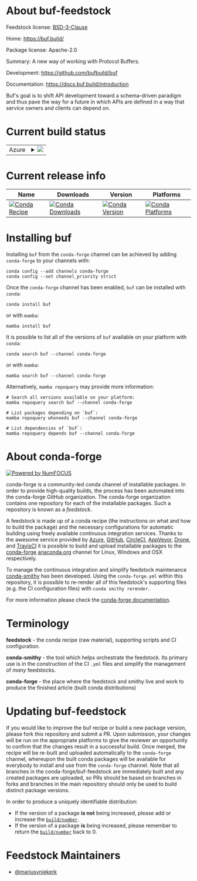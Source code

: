 About buf-feedstock
===================

Feedstock license: [BSD-3-Clause](https://github.com/conda-forge/buf-feedstock/blob/main/LICENSE.txt)

Home: https://buf.build/

Package license: Apache-2.0

Summary: A new way of working with Protocol Buffers.

Development: https://github.com/bufbuild/buf

Documentation: https://docs.buf.build/introduction

Buf's goal is to shift API development toward a schema-driven paradigm and thus pave the way for a future
in which APIs are defined in a way that service owners and clients can depend on.


Current build status
====================


<table>
    
  <tr>
    <td>Azure</td>
    <td>
      <details>
        <summary>
          <a href="https://dev.azure.com/conda-forge/feedstock-builds/_build/latest?definitionId=18615&branchName=main">
            <img src="https://dev.azure.com/conda-forge/feedstock-builds/_apis/build/status/buf-feedstock?branchName=main">
          </a>
        </summary>
        <table>
          <thead><tr><th>Variant</th><th>Status</th></tr></thead>
          <tbody><tr>
              <td>linux_64</td>
              <td>
                <a href="https://dev.azure.com/conda-forge/feedstock-builds/_build/latest?definitionId=18615&branchName=main">
                  <img src="https://dev.azure.com/conda-forge/feedstock-builds/_apis/build/status/buf-feedstock?branchName=main&jobName=linux&configuration=linux%20linux_64_" alt="variant">
                </a>
              </td>
            </tr><tr>
              <td>osx_64</td>
              <td>
                <a href="https://dev.azure.com/conda-forge/feedstock-builds/_build/latest?definitionId=18615&branchName=main">
                  <img src="https://dev.azure.com/conda-forge/feedstock-builds/_apis/build/status/buf-feedstock?branchName=main&jobName=osx&configuration=osx%20osx_64_" alt="variant">
                </a>
              </td>
            </tr><tr>
              <td>osx_arm64</td>
              <td>
                <a href="https://dev.azure.com/conda-forge/feedstock-builds/_build/latest?definitionId=18615&branchName=main">
                  <img src="https://dev.azure.com/conda-forge/feedstock-builds/_apis/build/status/buf-feedstock?branchName=main&jobName=osx&configuration=osx%20osx_arm64_" alt="variant">
                </a>
              </td>
            </tr><tr>
              <td>win_64</td>
              <td>
                <a href="https://dev.azure.com/conda-forge/feedstock-builds/_build/latest?definitionId=18615&branchName=main">
                  <img src="https://dev.azure.com/conda-forge/feedstock-builds/_apis/build/status/buf-feedstock?branchName=main&jobName=win&configuration=win%20win_64_" alt="variant">
                </a>
              </td>
            </tr>
          </tbody>
        </table>
      </details>
    </td>
  </tr>
</table>

Current release info
====================

| Name | Downloads | Version | Platforms |
| --- | --- | --- | --- |
| [![Conda Recipe](https://img.shields.io/badge/recipe-buf-green.svg)](https://anaconda.org/conda-forge/buf) | [![Conda Downloads](https://img.shields.io/conda/dn/conda-forge/buf.svg)](https://anaconda.org/conda-forge/buf) | [![Conda Version](https://img.shields.io/conda/vn/conda-forge/buf.svg)](https://anaconda.org/conda-forge/buf) | [![Conda Platforms](https://img.shields.io/conda/pn/conda-forge/buf.svg)](https://anaconda.org/conda-forge/buf) |

Installing buf
==============

Installing `buf` from the `conda-forge` channel can be achieved by adding `conda-forge` to your channels with:

```
conda config --add channels conda-forge
conda config --set channel_priority strict
```

Once the `conda-forge` channel has been enabled, `buf` can be installed with `conda`:

```
conda install buf
```

or with `mamba`:

```
mamba install buf
```

It is possible to list all of the versions of `buf` available on your platform with `conda`:

```
conda search buf --channel conda-forge
```

or with `mamba`:

```
mamba search buf --channel conda-forge
```

Alternatively, `mamba repoquery` may provide more information:

```
# Search all versions available on your platform:
mamba repoquery search buf --channel conda-forge

# List packages depending on `buf`:
mamba repoquery whoneeds buf --channel conda-forge

# List dependencies of `buf`:
mamba repoquery depends buf --channel conda-forge
```


About conda-forge
=================

[![Powered by
NumFOCUS](https://img.shields.io/badge/powered%20by-NumFOCUS-orange.svg?style=flat&colorA=E1523D&colorB=007D8A)](https://numfocus.org)

conda-forge is a community-led conda channel of installable packages.
In order to provide high-quality builds, the process has been automated into the
conda-forge GitHub organization. The conda-forge organization contains one repository
for each of the installable packages. Such a repository is known as a *feedstock*.

A feedstock is made up of a conda recipe (the instructions on what and how to build
the package) and the necessary configurations for automatic building using freely
available continuous integration services. Thanks to the awesome service provided by
[Azure](https://azure.microsoft.com/en-us/services/devops/), [GitHub](https://github.com/),
[CircleCI](https://circleci.com/), [AppVeyor](https://www.appveyor.com/),
[Drone](https://cloud.drone.io/welcome), and [TravisCI](https://travis-ci.com/)
it is possible to build and upload installable packages to the
[conda-forge](https://anaconda.org/conda-forge) [anaconda.org](https://anaconda.org/)
channel for Linux, Windows and OSX respectively.

To manage the continuous integration and simplify feedstock maintenance
[conda-smithy](https://github.com/conda-forge/conda-smithy) has been developed.
Using the ``conda-forge.yml`` within this repository, it is possible to re-render all of
this feedstock's supporting files (e.g. the CI configuration files) with ``conda smithy rerender``.

For more information please check the [conda-forge documentation](https://conda-forge.org/docs/).

Terminology
===========

**feedstock** - the conda recipe (raw material), supporting scripts and CI configuration.

**conda-smithy** - the tool which helps orchestrate the feedstock.
                   Its primary use is in the construction of the CI ``.yml`` files
                   and simplify the management of *many* feedstocks.

**conda-forge** - the place where the feedstock and smithy live and work to
                  produce the finished article (built conda distributions)


Updating buf-feedstock
======================

If you would like to improve the buf recipe or build a new
package version, please fork this repository and submit a PR. Upon submission,
your changes will be run on the appropriate platforms to give the reviewer an
opportunity to confirm that the changes result in a successful build. Once
merged, the recipe will be re-built and uploaded automatically to the
`conda-forge` channel, whereupon the built conda packages will be available for
everybody to install and use from the `conda-forge` channel.
Note that all branches in the conda-forge/buf-feedstock are
immediately built and any created packages are uploaded, so PRs should be based
on branches in forks and branches in the main repository should only be used to
build distinct package versions.

In order to produce a uniquely identifiable distribution:
 * If the version of a package **is not** being increased, please add or increase
   the [``build/number``](https://docs.conda.io/projects/conda-build/en/latest/resources/define-metadata.html#build-number-and-string).
 * If the version of a package **is** being increased, please remember to return
   the [``build/number``](https://docs.conda.io/projects/conda-build/en/latest/resources/define-metadata.html#build-number-and-string)
   back to 0.

Feedstock Maintainers
=====================

* [@mariusvniekerk](https://github.com/mariusvniekerk/)

